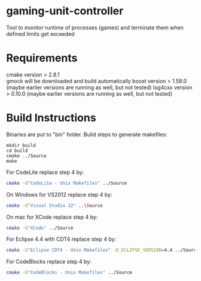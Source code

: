# gaming-unit-controller
Tool to monitor runtime of processes (games) and terminate them when defined limits get exceeded

# Requirements
cmake version   > 2.8.1  
gmock will be downloaded and build automatically
boost version   > 1.58.0 (maybe earlier versions are running as well, but not tested)
log4cxx version > 0.10.0 (maybe earlier versions are running as well, but not tested)

# Build Instructions
Binaries are put to "bin" folder.
Build steps to generate makefiles:
```
mkdir build
cd build
cmake ../Source
make
```

For CodeLite replace step 4 by:
```sh
cmake -G"CodeLite - Unix Makefiles" ../Source
```

On Windows for VS2012 replace step 4 by:
```sh
cmake -G"Visual Studio 12" ..\Source
```

On mac for XCode replace step 4 by:
```sh
cmake -G"XCode" ../Source
```

For Eclipse 4.4 with CDT4 replace step 4 by:
```sh
cmake -G"Eclipse CDT4 - Unix Makefiles" -D_ECLIPSE_VERSION=4.4 ../Source
```

For CodeBlocks replace step 4 by:
```sh
cmake -G"CodeBlocks - Unix Makefiles" ../Source
```
